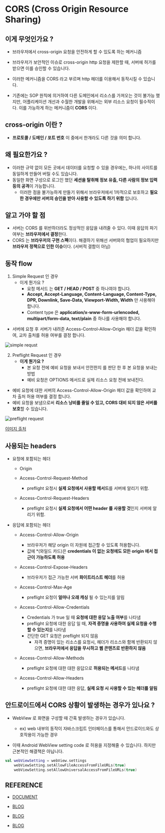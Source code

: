# CORS (Cross Origin Resource Sharing)

## 이게 무엇인가요 ? 
- 브라우저에서 cross-origin 요청을 안전하게 할 수 있도록 하는 메커니즘

- 브라우저가 보안적인 이슈로 cross-origin http 요청을 제한할 때, 서버에 허가를 받으면 이를 승인할 수 있습니다.

- 이러한 메커니즘을 CORS 라고 부르며 http 헤더를 이용해서 동작시킬 수 있습니다.

- 기존에는 SOP 원칙에 의거하여 다른 도메인에서 리소스를 가져오는 것이 불가능 했지만, 어플리케이션 개선과 수월한 개발을 위해서는 외부 리소스 요청이 필수적이다. 
  이를 가능하게 하는 메커니즘이 **CORS** 이다.
  
## cross-origin 이란 ? 
- **프로토콜 / 도메인 / 포트 번호** 이 중에서 한개라도 다른 것을 의미 합니다.

## 왜 필요한가요 ? 
- 이러한 규약 없이 모든 곳에서 데이터를 요청할 수 있을 경우에는, 하나의 사이트를 동일하게 만들어 버릴 수도 있습니다.
- 동일한 화면 구성으로 로그인 했던 **세션을 탈취해 정보 유출, 다른 사람의 정보 입력 등의 공격**이 가능합니다.
    - 이러한 점을 불가능하게 만들기 위해서 브라우저에서 1차적으로 보호하고 **필요한 경우에만 서버의 승인을 받아 사용할 수 있도록 하기 위함** 입니다.

## 알고 가야 할 점
- 서버는 CORS 를 위반하더라도 정상적인 응답을 내려줄 수 있다. 이때 응답의 파기 여부는 **브라우저에서 결정**한다.
- CORS 는 **브라우저의 구현 스펙**이다. 해결하기 위해선 서버와의 협업이 필요하지만 **브라우저 정책으로 인한 이슈**이다. (서버적 결함이 아님)

## 동작 flow

1. Simple Request 인 경우
    - 이게 뭔가요 ? 
        - 요청 메서드 는 **GET / HEAD / POST** 중 하나여야 합니다.
        - **Accept, Accept-Language, Content-Language, Content-Type, DPR, Downlink, Save-Data, Viewport-Width, Width** 만 사용해야 합니다.
        - Content type 은 **application/x-www-form-urlencoded, multipart/form-data, text/plain** 중 하나를 사용해야 합니다.

- 서버에 요청 후 서버가 내려준 Access-Control-Allow-Origin 헤더 값을 확인하여, 교차 출처를 허용 여부를 결정 합니다.

![simple requst](https://user-images.githubusercontent.com/49216939/179394813-2d7f474f-d7f0-4e91-aac1-22894c9a27e1.png)

2. Preflight Request 인 경우
    - **이게 뭔가요 ?**
        - 본 요청 전에 예비 요청을 보내서 안전한지 를 판단 한 후 본 요청을 보내는 방법
        - 예비 요청은 OPTIONS 메서드로 실제 리소스 요청 전에 보내진다.
   
- 예비 요청에 대한 서버의 Access-Control-Allow-Origin 헤더 값을 확인하여 교차 출처 허용 여부를 결정 합니다.
- 예비 요청을 보냄으로써 **리소스 낭비를 줄일 수 있고, CORS 대비 되지 않은 서버를 보호**할 수 있습니다.

![preflight request](https://user-images.githubusercontent.com/49216939/179394800-0fcb88a6-f702-4a29-a5c7-297cca1f3c82.png)

[이미지 출처](https://velog.io/@hyejeong/CORS-%EB%8F%99%EC%9E%91-%EB%B0%A9%EC%8B%9D)

## 사용되는 headers
- 요청에 포함되는 헤더
    - Origin
   
    - Access-Control-Request-Method
        - preflight 요청시 **실제 요청에서 사용할 메서드**를 서버에 알리기 위함.
   
    - Access-Control-Request-Headers
        - preflight 요청시 **실제 요청에서 어떤 header 를 사용할 것**인지 서버에 알리기 위함.

- 응답에 포함되는 헤더
    -  Access-Control-Allow-Origin
        - 브라우저가 해당 origin 이 자원에 접근할 수 있도록 허용합니다. 
        - 값에 *(와일드 카드)은 **credentials 이 없는 요청에도 모든 origin 에서 접근이 가능하도록 허용**
    
    - Access-Control-Expose-Headers 
        - 브라우저가 접근 가능한 서버 **화이트리스트 헤더**를 허용
    
    - Access-Control-Max-Age 
        - preflight 요청이 **얼마나 오래 캐싱** 될 수 있는지를 알림 
    
    - Access-Control-Allow-Credentials
       - Credentials 가 true 일 때 **요청에 대한 응답 노출 여부**를 나타냄
       - preflight 요청에 대한 응답 일 때, **자격 증명을 사용하여 실제 요청을 수행할 수 있는지**를 나타냄
       - 간단한 GET 요청은 preflight 되지 않음
            - 자격 증명이 있는 리소스를 요청시, 헤더가 리소스와 함께 반환되지 않으면, **브라우저에서 응답을 무시하고 웹 콘텐츠로 반환하지 않음**
    
    - Access-Control-Allow-Methods
        - preflight 요청에 대한 대한 응답으로 **허용되는 메서드**를 나타냄
   
    - Access-Control-Allow-Headers 
        - preflight 요청에 대한 대한 응답, **실제 요청 시 사용할 수 있는 헤더를 알림**

## 안드로이드에서 CORS 상황이 발생하는 경우가 있나요 ? 
- WebView 로 화면을 구성할 때 간혹 발생하는 경우가 있습니다.
    - ex) web 내부의 동작이 자바스크립트 인터페이스를 통해서 안드로이드와도 상호작용이 가능한 경우

- 이때 Android WebView setting code 로 허용을 지정해줄 수 있습니다. 하지만 근본적인 해결책은 아닙니다.

```kotlin
val webViewSetting = webView.settings
    webViewSetting.setAllowFileAccessFromFileURLs(true)
    webViewSetting.setAllowUniversalAccessFromFileURLs(true)
```

## REFERENCE
- [DOCUMENT](https://developer.mozilla.org/en-US/docs/Web/HTTP/CORS#preflighted_requests)

- [BLOG](https://kamang-it.tistory.com/602)

- [BLOG](https://inpa.tistory.com/entry/WEB-%F0%9F%93%9A-CORS-%F0%9F%92%AF-%EC%A0%95%EB%A6%AC-%ED%95%B4%EA%B2%B0-%EB%B0%A9%EB%B2%95-%F0%9F%91%8F)

- [BLOG](https://evan-moon.github.io/2020/05/21/about-cors/)

